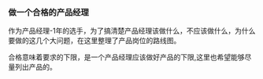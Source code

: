### 做一个合格的产品经理

作为产品经理-1年的选手，为了搞清楚产品经理该做什么，不应该做什么，为什么要做的这几个大问题，在这里整理了产品岗位的路线图。

合格意味着要求的下限，是一个产品经理应该做好产品的下限,这里也希望能够尽量列出产品的。

